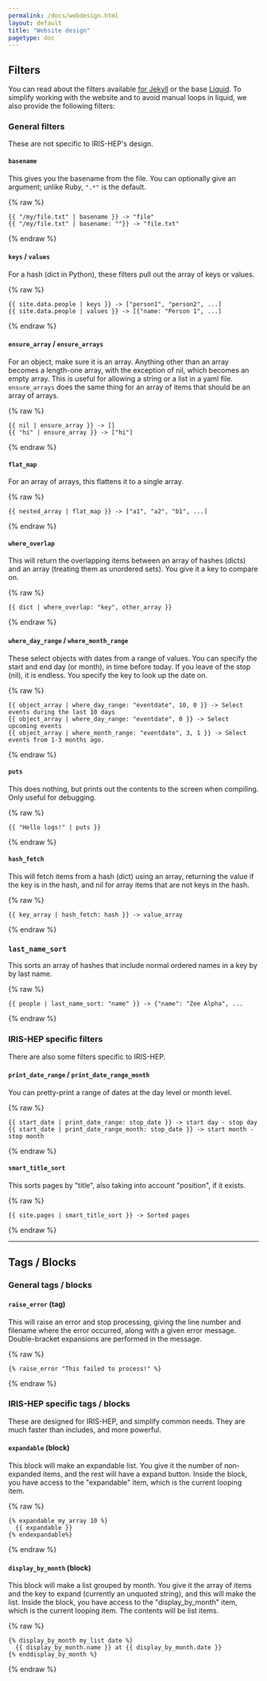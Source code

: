 ```yaml
---
permalink: /docs/webdesign.html
layout: default
title: "Website design"
pagetype: doc
---
```


## Filters

You can read about the filters available [for Jekyll](https://jekyllrb.com/docs/liquid/filters/) or the base [Liquid](https://shopify.github.io/liquid/filters/). To simplify working with the website and to avoid manual loops in liquid, we also provide the following filters:

### General filters

These are not specific to IRIS-HEP's design.

#### `basename`

This gives you the basename from the file. You can optionally give an argument; unlike Ruby, `".*"` is the default.

{% raw %}
```
{{ "/my/file.txt" | basename }} -> "file"
{{ "/my/file.txt" | basename: ""}} -> "file.txt"
```
{% endraw %}

#### `keys` / `values`

For a hash (dict in Python), these filters pull out the array of keys or values.

{% raw %}
```
{{ site.data.people | keys }} -> ["person1", "person2", ...]
{{ site.data.people | values }} -> [{"name: "Person 1", ...]
```
{% endraw %}

#### `ensure_array` / `ensure_arrays`

For an object, make sure it is an array. Anything other than an array becomes a length-one array, with the exception of nil, which becomes an empty array. This is useful for allowing a string or a list in a yaml file. `ensure_arrays` does the same thing for an array of items that should be an array of arrays.

{% raw %}
```
{{ nil | ensure_array }} -> []
{{ "hi" | ensure_array }} -> ["hi"]
```
{% endraw %}

#### `flat_map`

For an array of arrays, this flattens it to a single array.

{% raw %}
```
{{ nested_array | flat_map }} -> ["a1", "a2", "b1", ...]
```
{% endraw %}

#### `where_overlap`

This will return the overlapping items between an array of hashes (dicts) and an array (treating them as unordered sets). You give it a key to compare on.

{% raw %}
```
{{ dict | where_overlap: "key", other_array }}
```
{% endraw %}

#### `where_day_range` / `where_month_range`

These select objects with dates from a range of values. You can specify the start and end day (or month), in time before today. If you leave of the stop (nil), it is endless. You specify the key to look up the date on.

{% raw %}
```
{{ object_array | where_day_range: "eventdate", 10, 0 }} -> Select events during the last 10 days
{{ object_array | where_day_range: "eventdate", 0 }} -> Select upcoming events
{{ object_array | where_month_range: "eventdate", 3, 1 }} -> Select events from 1-3 months ago.
```
{% endraw %}

#### `puts`

This does nothing, but prints out the contents to the screen when compiling. Only useful for debugging.

{% raw %}
```
{{ "Hello logs!" | puts }}
```
{% endraw %}

#### `hash_fetch`

This will fetch items from a hash (dict) using an array, returning the value if the key is in the hash, and nil for array items that are not keys in the hash.

{% raw %}
```
{{ key_array | hash_fetch: hash }} -> value_array
```
{% endraw %}

### `last_name_sort`

This sorts an array of hashes that include normal ordered names in a key by by last name.

{% raw %}
```
{{ people | last_name_sort: "name" }} -> {"name": "Zee Alpha", ...
```
{% endraw %}


### IRIS-HEP specific filters

There are also some filters specific to IRIS-HEP.

#### `print_date_range` / `print_date_range_month`

You can pretty-print a range of dates at the day level or month level.

{% raw %}
```
{{ start_date | print_date_range: stop_date }} -> start day - stop day
{{ start_date | print_date_range_month: stop_date }} -> start month - stop month
```
{% endraw %}

#### `smart_title_sort`

This sorts pages by "title", also taking into account "position", if it exists.

{% raw %}
```
{{ site.pages | smart_title_sort }} -> Sorted pages
```
{% endraw %}

---

## Tags / Blocks

### General tags / blocks

#### `raise_error` (tag)

This will raise an error and stop processing, giving the line number and filename where the error occurred, along with a given error message. Double-bracket expansions are performed in the message.

{% raw %}
```
{% raise_error "This failed to process!" %}
```
{% endraw %}

### IRIS-HEP specific tags / blocks

These are designed for IRIS-HEP, and simplify common needs. They are much faster than includes, and more powerful.

#### `expandable` (block)

This block will make an expandable list. You give it the number of non-expanded items, and the rest will have a expand button. Inside the block, you have access to the "expandable" item, which is the current looping item.

{% raw %}
```
{% expandable my_array 10 %}
  {{ expandable }}
{% endexpandable%}
```
{% endraw %}

#### `display_by_month` (block)

This block will make a list grouped by month. You give it the array of items and the key to expand (currently an unquoted string), and this will make the list. Inside the block, you have access to the "display_by_month" item, which is the current looping item. The contents will be list items.

{% raw %}
```
{% display_by_month my_list date %}
  {{ display_by_month.name }} at {{ display_by_month.date }}
{% enddisplay_by_month %}
```
{% endraw %}

